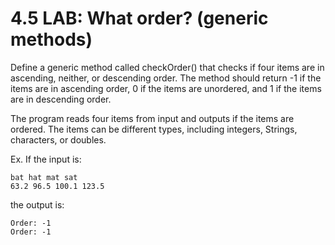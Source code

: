 # 4.5 LAB: What order? (generic methods)

Define a generic method called checkOrder() that checks if four items are in ascending, neither, or descending order. The method should return -1 if the items are in ascending order, 0 if the items are unordered, and 1 if the items are in descending order.

The program reads four items from input and outputs if the items are ordered. The items can be different types, including integers, Strings, characters, or doubles.

Ex. If the input is:
```
bat hat mat sat
63.2 96.5 100.1 123.5
```
the output is:
```
Order: -1
Order: -1
```

